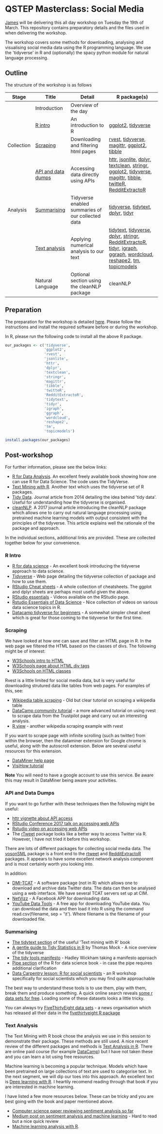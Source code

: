 # QSTEP Masterclass: Social Media

[James](https://www.warwick.ac.uk/jamestripp) will be delivering this all day workshop on Tuesday the 19th of March. This repository contains preparatory details and the files used in when delivering the workshop.

The workshop covers some methods for downloading, analysing and visualising social media data using the R programming language. We use the 'tidyverse' in R and (optionally) the spacy python module for natural language processing.

## Outline

The structure of the workshop is as follows

| **Stage**     | **Title**          | **Detail**                                               | **R package(s)**          |
|---------------|--------------------|----------------------------------------------------------|---------------------------|
|               | Introduction       | Overview of the day                                      |                           |
|               | [R intro](https://github.com/jamestripp/qstep-socialmedia/tree/master/1_r_intro)            | An introduction to R                                     |  [ggplot2](https://ggplot2.tidyverse.org), [tidyverse](https://www.tidyverse.org)                         |
| Collection    | [Scraping](https://github.com/jamestripp/qstep-socialmedia/tree/master/2_scraping)           | Downloading and filtering html pages                     | [rvest](https://github.com/tidyverse/rvest), [tidyverse](https://www.tidyverse.org), [magittr](https://magrittr.tidyverse.org), [ggplot2](https://ggplot2.tidyverse.org), [tibble](https://tibble.tidyverse.org)                     |
|               | [API and data dumps](https://github.com/jamestripp/qstep-socialmedia/tree/master/3_apis_datadumps) | Accessing data directly using APIs                       | [httr](https://github.com/r-lib/httr), [jsonlite](https://www.opencpu.org/posts/jsonlite-a-smarter-json-encoder/), [dplyr](https://dplyr.tidyverse.org), [textclean](https://github.com/trinker/textclean), [stringr](https://stringr.tidyverse.org), [ggplot2](https://ggplot2.tidyverse.org), [tidyverse](https://www.tidyverse.org), [magittr](https://magrittr.tidyverse.org), [tibble](https://tibble.tidyverse.org), [twitteR](https://cran.r-project.org/web/packages/twitteR/twitteR.pdf), [RedditExtractoR](https://CRAN.R-project.org/package=RedditExtractoR)  |
| Analysis      | [Summarising](https://github.com/jamestripp/qstep-socialmedia/tree/master/4_summarising)        | Tidyverse enabled summaries of our collected data        | [tidyverse](https://www.tidyverse.org), [tidytext](https://github.com/juliasilge/tidytext), [dplyr](https://dplyr.tidyverse.org), [tidyr](https://tidyr.tidyverse.org)                  |
|               | [Text analysis](https://github.com/jamestripp/qstep-socialmedia/tree/master/5_text_analysis)      | Applying numerical analysis to our text                  | [tidytext](https://cran.r-project.org/web/packages/tidytext/vignettes/tidytext.html), [tidyverse](https://www.tidyverse.org), [dplyr](https://dplyr.tidyverse.org), [stringr](https://stringr.tidyverse.org), [RedditExtractoR](https://CRAN.R-project.org/package=RedditExtractoR), [tidyr](https://tidyr.tidyverse.org), [igraph](https://igraph.org/r/), [ggraph](https://github.com/thomasp85/ggraph), [wordcloud](https://cran.r-project.org/web/packages/wordcloud/index.html), [reshape2](https://github.com/hadley/reshape), [tm](http://tm.r-forge.r-project.org), [topicmodels](https://cran.r-project.org/web/packages/topicmodels/index.html) |
|               | Natural Language   | Optional section using the cleanNLP package              | cleanNLP                  |

## Preparation

The preparation for the workshop is detailed [here](preparation/). Please follow the instructions and install the required software before or during the workshop.

In R, please run the following code to install all the above R package.

```r
our_packages <- c('tidyverse', 
                  'ggplot2', 
                  'rvest', 
                  'jsonlite', 
                  'httr', 
                  'dplyr', 
                  'textclean', 
                  'stringr', 
                  'magittr', 
                  'tibble', 
                  'twitteR', 
                  'RedditExtractoR', 
                  'tidytext', 
                  'tidyr', 
                  'igraph', 
                  'ggraph', 
                  'wordcloud', 
                  'reshape2', 
                  'tm', 
                  'topicmodels')

install.packages(our_packages)
```

## Post-workshop

For further information, please see the below links:

- [R for Data Analysis](https://r4ds.had.co.nz/index.html). An excellent freely available book showing how one can use R for Data Science. The code uses the TidyVerse.
- [Text Mining with R](https://www.tidytextmining.com). Another text which uses the tidyverse set of R packages.
- [Tidy Data](https://www.jstatsoft.org/article/view/v059i10/v59i10.pdf). Journal article from 2014 detailing the idea behind 'tidy data'. Useful for understanding how the tidyverse is organised.
- [cleanNLP](https://arxiv.org/pdf/1703.09570). A 2017 journal article introducing the cleanNLP package which allows one to carry out natural language processing using pretrained machine learning models with output consistent with the principles of the tidyverse. This article explains well the rationale of the package and approach.

In the individual sections, additional links are provided. These are collected together below for your convenience.

### R Intro

* [R for data science](https://r4ds.had.co.nz) - An excellent book introducing the tidyverse approach to data science. 
* [Tidyverse](https://www.tidyverse.org) - Web page detailing the tidyverse collection of package and how to use them.
* [RStudio Cheat sheets](https://www.rstudio.com/resources/cheatsheets/) - A whole collection of cheatsheets. The ggplot and dplyr sheets are perhaps most useful given the above.
* [RStudio essentials](https://resources.rstudio.com) - Videos available on the RStudio page.
* [Rstudio Essentials of Data Science](https://resources.rstudio.com/the-essentials-of-data-science) - Nice collection of videos on various data science topics in R.
* [Datacamp tidyverse for beginners](https://www.datacamp.com/community/blog/tidyverse-cheat-sheet-beginners) - A somewhat simpler cheat sheet which is great for those coming to the tidyverse for the first time.

### Scraping

We have looked at how one can save and filter an HTML page in R. In the web page we filtered the HTML based on the classes of divs. The following might be of interest:

* [W3Schools intro to HTML](https://www.w3schools.com/html/default.asp)
* [W3Schools page about HTML div tags](https://www.w3schools.com/tags/tag_div.asp)
* [W3Schools on HTML classes](https://www.w3schools.com/html/html_classes.asp)

Rvest is a little limited for social media data, but is very useful for downloading strutured data like tables from web pages. For examples of this, see:

* [Wikipedia table scraping](http://blog.corynissen.com/2015/01/using-rvest-to-scrape-html-table.html) - Old but clear tutorial on scraping a wikipedia table
* [DataCamp community tutorial](https://www.datacamp.com/community/tutorials/r-web-scraping-rvest) - a more advanced tutorial on using rvest to scrape data from the Trustpilot page and carry out an interesting analysis.
* [R view](https://resources.rstudio.com/r-views-3/player-data-for-the-2018-fifa-world-cup) - another wikipedia scraping example with rvest

If you want to scrape page with infinite scrolling (such as twitter) from within the browser, then the dataminer extension for Google chrome is useful, along with the autoscroll extension. Below are several useful resources for this extension.

* [DataMiner help page](https://data-miner.io/user-manuals/public-recipes)
* [VisiHow tutorial](https://visihow.com/Use_Data_Miner_in_Google_Chrome)

**Note** You will need to have a google account to use this service. Be aware this may result in DataMiner being aware your activities.

### API and Data Dumps

If you want to go further with these techniques then the following might be useful:

* [httr vignette about API access](https://cran.r-project.org/web/packages/httr/vignettes/api-packages.html)
* [RStudio Conference 2017 talk on accessing web APIs](https://www.rstudio.com/resources/videos/using-web-apis-from-r/)
* [Rstudio video on accessing web APIs](https://www.rstudio.com/resources/videos/using-web-apis-from-r/)
* The [rTweet](https://rtweet.info) package looks like a better way to access Twitter via R. However, I have not tried it before this workshop.

There are lots of different packages for collecting social media data. The [vosonSML](https://github.com/vosonlab/vosonSML) package is a front end to the [rtweet](https://github.com/mkearney/rtweet) and [RedditExtractoR](https://github.com/ivan-rivera/RedditExtractoR) packages. It appears to have some excellent network analysis component and is most certainly worth you looking into.

In addition:

* [DMI-TCAT](https://github.com/digitalmethodsinitiative/dmi-tcat/wiki) - A software package (not in R) which allows one to download and archive data Twitter data. The data can then be analysed using a web interface. We have several TCAT servers set up at CIM.
* [NetVizz](https://tools.digitalmethods.net/netvizz/facebook/netvizz/) - A Facebook APP for downloading data.
* [YouTube Data Tools](https://tools.digitalmethods.net/netvizz/youtube/) - A free app for downloading YouTube data. You can download the data and then load it into R using the command read.csv(filename, sep = '\t'). Where filename is the filename of your downloaded file.

### Summarising

* [The tidytext section](https://www.tidytextmining.com/tidytext.html) of the useful 'Text mining with R' book
* [A gentle guide to Tidy Statistics in R](https://towardsdatascience.com/a-gentle-guide-to-statistics-in-r-ccb91cc1177e) by Thomas Mock - A nice overview of the tidyverse
* [The tidy tools manifesto](https://tidyverse.tidyverse.org/articles/manifesto.html) - Hadley Wickham taking a manifesto approach
* [Pipe section](https://r4ds.had.co.nz/pipes.html) of the R for data science book - in case the pipe requires additional clarification
* [Data Carpentry lesson: R for social scientists](https://datacarpentry.org/r-socialsci/) - an R workshop specifically for social scientists which you may find quite approachable

The best way to understand these tools is to use them, play with them, break them and produce something. A quick online search reveals [some r data sets for free](http://www.rdatamining.com/resources/data). Loading some of these datasets looks a little tricky. 

You can always try [FiveThirtyEight data sets](https://data.fivethirtyeight.com) - a news organisation which has released all their data in the [fivethirtyeight R package](https://cran.r-project.org/web/packages/fivethirtyeight/index.html)

### Text Analysis

The Text Mining with R book chose the analysis we use in this session to demonstrate their package. These methods are still used. A nice recent review of the different packages and methods is [Text Analysis in R](https://kenbenoit.net/pdfs/text_analysis_in_R.pdf). There are online paid course (for example [DataCamp](https://www.datacamp.com/tracks/text-mining-with-r)) but I have not taken these and you can learn a lot using free resources.

Machine learning is becoming a popular technique. Models which have been pretrained on large collections of text are used to categorise text. In the next segment, we will dip our toes into this approach. An excellent text is [Deep learning with R](https://www.amazon.co.uk/Deep-Learning-R_p1-Joseph-Allaire/dp/161729554X). I heartily recomend reading through that book if you are interested in machine learning.

I have listed a few more resources below. These can be tricky and you are best going with the book and paper mentioned above.

* [Computer science paper reviewing sentiment analysis so far](https://arxiv.org/pdf/1612.01556.pdf)
* [Medium post on sentiment analysis and machine learning](https://medium.com/datadriveninvestor/sentiment-analysis-machine-learning-approach-83e4ba38b57) - Hard to read but a nice quick review
* [Machine learning analysis with R](https://www.kaggle.com/taindow/deep-learning-with-r-sentiment-analysis).